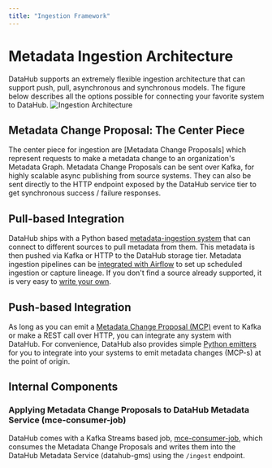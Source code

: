 ```yaml
---
title: "Ingestion Framework"
---
```


# Metadata Ingestion Architecture

DataHub supports an extremely flexible ingestion architecture that can support push, pull, asynchronous and synchronous models. 
The figure below describes all the options possible for connecting your favorite system to DataHub. 
![Ingestion Architecture](../imgs/ingestion-architecture.png)

## Metadata Change Proposal: The Center Piece 

The center piece for ingestion are [Metadata Change Proposals] which represent requests to make a metadata change to an organization's Metadata Graph. 
Metadata Change Proposals can be sent over Kafka, for highly scalable async publishing from source systems. They can also be sent directly to the HTTP endpoint exposed by the DataHub service tier to get synchronous success / failure responses. 

## Pull-based Integration

DataHub ships with a Python based [metadata-ingestion system](../../metadata-ingestion/README.md) that can connect to different sources to pull metadata from them. This metadata is then pushed via Kafka or HTTP to the DataHub storage tier. Metadata ingestion pipelines can be [integrated with Airflow](../../metadata-ingestion/README.md#lineage-with-airflow) to set up scheduled ingestion or capture lineage. If you don't find a source already supported, it is very easy to [write your own](../../metadata-ingestion/README.md#contributing).

## Push-based Integration

As long as you can emit a [Metadata Change Proposal (MCP)] event to Kafka or make a REST call over HTTP, you can integrate any system with DataHub. For convenience, DataHub also provides simple [Python emitters] for you to integrate into your systems to emit metadata changes (MCP-s) at the point of origin.

## Internal Components

### Applying Metadata Change Proposals to DataHub Metadata Service (mce-consumer-job)

DataHub comes with a Kafka Streams based job, [mce-consumer-job], which consumes the Metadata Change Proposals and writes them into the DataHub Metadata Service (datahub-gms) using the `/ingest` endpoint. 

[Metadata Change Proposal (MCP)]: ../what/mxe.md#metadata-change-proposal-mcp
[Metadata Change Log (MCL)]: ../what/mxe.md#metadata-change-log-mcl
[equivalent Pegasus format]: https://linkedin.github.io/rest.li/how_data_is_represented_in_memory#the-data-template-layer
[mce-consumer-job]: ../../metadata-jobs/mce-consumer-job
[Python emitters]: ../../metadata-ingestion/README.md#using-as-a-library

